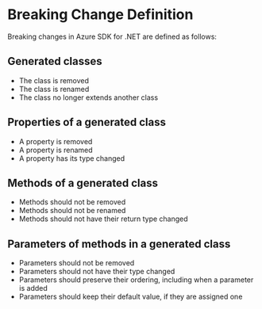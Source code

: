 # Breaking Change Definition

Breaking changes in Azure SDK for .NET are defined as follows:

## Generated classes

- The class is removed
- The class is renamed
- The class no longer extends another class

## Properties of a generated class

- A property is removed
- A property is renamed
- A property has its type changed

## Methods of a generated class
- Methods should not be removed
- Methods should not be renamed
- Methods should not have their return type changed

## Parameters of methods in a generated class
- Parameters should not be removed
- Parameters should not have their type changed
- Parameters should preserve their ordering, including when a parameter is added
- Parameters should keep their default value, if they are assigned one
